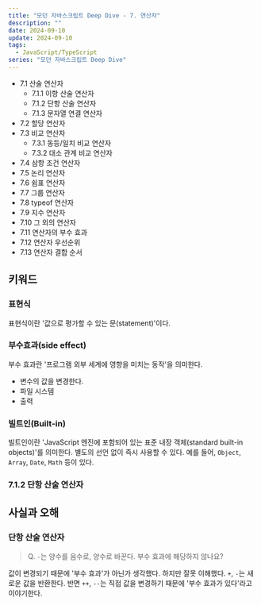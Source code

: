 ```yaml
---
title: "모던 자바스크립트 Deep Dive - 7. 연산자"
description: ""
date: 2024-09-10
update: 2024-09-10
tags:
  - JavaScript/TypeScript
series: "모던 자바스크립트 Deep Dive"
---
```


- 7.1 산술 연산자
    - 7.1.1 이항 산술 연산자
    - 7.1.2 단항 산술 연산자
    - 7.1.3 문자열 연결 연산자
- 7.2 할당 연산자
- 7.3 비교 연산자
    - 7.3.1 동등/일치 비교 연산자
    - 7.3.2 대소 관계 비교 연산자
- 7.4 삼항 조건 연산자
- 7.5 논리 연산자
- 7.6 쉼표 연산자
- 7.7 그룹 연산자
- 7.8 typeof 연산자
- 7.9 지수 연산자
- 7.10 그 외의 연산자
- 7.11 연산자의 부수 효과
- 7.12 연산자 우선순위
- 7.13 연산자 결합 순서

## 키워드

### 표현식

표현식이란 '값으로 평가할 수 있는 문(statement)'이다.

### 부수효과(side effect)

부수 효과란 '프로그램 외부 세계에 영향을 미치는 동작'을 의미한다.

- 변수의 값을 변경한다.
- 파일 시스템
- 출력

### 빌트인(Built-in)

빌트인이란 'JavaScript 엔진에 포함되어 있는 표준 내장 객체(standard built-in objects)'를 의미한다.
별도의 선언 없이 즉시 사용할 수 있다. 예를 들어, `Object`, `Array`, `Date`, `Math` 등이 있다.

### 7.1.2 단항 산술 연산자

## 사실과 오해

### 단항 산술 연산자

> Q. `-`는 양수를 음수로, 양수로 바꾼다. 부수 효과에 해당하지 않나요?

값이 변경되기 때문에 '부수 효과'가 아닌가 생각했다. 하지만 잘못 이해했다.
`+`, `-`는 새로운 값을 반환한다. 반면
`++`, `--`는 직접 값을 변경하기 때문에 '부수 효과가 있다'라고 이야기한다.

